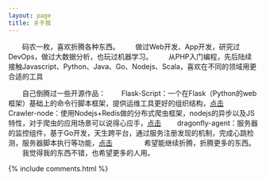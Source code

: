 ```yaml
---
layout: page
title: 关于我 
---
```


　　码农一枚，喜欢折腾各种东西。
　　做过Web开发、App开发，研究过DevOps，做过大数据分析，也玩过机器学习。
　　从PHP入门编程，先后陆续接触Javascript、Python、Java、Go、Nodejs、Scala，喜欢在不同的领域用更合适的工具

　　自己倒腾过一些开源作品：
　　Flask-Script：一个在Flask（Python的web框架）基础上的命令行脚本框架，提供运维工具更好的组织结构，[点击](https://github.com/ueffort/Flask-Script)
　　Crawler-node：使用Nodejs+Redis做的分布式爬虫框架，nodejs的异步以及JS特性，对于爬虫的应用场景可以说得心应手，[点击](https://github.com/ueffort/Crawler-node)
　　dragonfly-agent：服务器的监控组件，基于Go开发，天生跨平台，通过服务注册发现的机制，完成心跳检测，服务器脚本执行等功能，[点击](https://github.com/ueffort/dragonfly-agent)
　　
　　希望能继续折腾，折腾更多的东西。
　　我觉得我的东西不错，也希望更多的人用。


{% include comments.html %}



